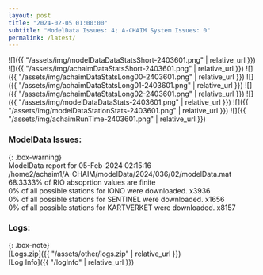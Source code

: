 ```yaml
---
layout: post
title: "2024-02-05 01:00:00"
subtitle: "ModelData Issues: 4; A-CHAIM System Issues: 0"
permalink: /latest/
---
```


![]({{ "/assets/img/modelDataDataStatsShort-2403601.png" | relative_url }})
![]({{ "/assets/img/achaimDataStatsShort-2403601.png" | relative_url }})
![]({{ "/assets/img/achaimDataStatsLong00-2403601.png" | relative_url }})
![]({{ "/assets/img/achaimDataStatsLong01-2403601.png" | relative_url }})
![]({{ "/assets/img/achaimDataStatsLong02-2403601.png" | relative_url }})
![]({{ "/assets/img/modelDataDataStats-2403601.png" | relative_url }})
![]({{ "/assets/img/modelDataStationStats-2403601.png" | relative_url }})
![]({{ "/assets/img/achaimRunTime-2403601.png" | relative_url }})


### ModelData Issues:  
  
{: .box-warning}  
 ModelData report for 05-Feb-2024 02:15:16   
 /home2/achaim1/A-CHAIM/modelData/2024/036/02/modelData.mat   
 68.3333% of RIO absoprtion values are finite   
 0% of all possible stations for IONO were downloaded. x3936   
 0% of all possible stations for SENTINEL were downloaded. x1656   
 0% of all possible stations for KARTVERKET were downloaded. x8157   
  


### Logs:  
  
{: .box-note}  
[Logs.zip]({{ "/assets/other/logs.zip" | relative_url }})  
[Log Info]({{ "/logInfo" | relative_url }})  
